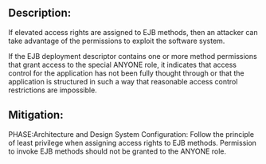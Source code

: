 ## Description:

If elevated access rights are assigned to EJB methods, then an attacker can take advantage of the permissions to exploit the software system.

If the EJB deployment descriptor contains one or more method permissions that grant access to the special ANYONE role, it indicates that access control for the application has not been fully thought through or that the application is structured in such a way that reasonable access control restrictions are impossible.

## Mitigation:


PHASE:Architecture and Design System Configuration:
Follow the principle of least privilege when assigning access rights to EJB methods. Permission to invoke EJB methods should not be granted to the ANYONE role.

